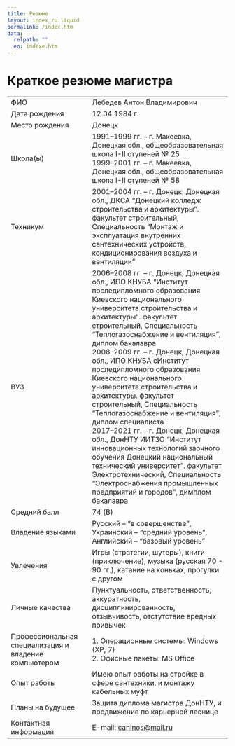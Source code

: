 ```yaml
---
title: Резюме
layout: index_ru.liquid
permalink: /index.htm
data:
  relpath: ""
  en: indexe.htm
---
```

# Краткое резюме магистра

<table id="resume">
<tr>
  <td>ФИО</td>
  <td>Лебедев Антон Владимирович</td>
</tr>
<tr>
  <td>Дата рождения</td>
  <td>12.04.1984 г.</td>
</tr>
<tr>
  <td>Место рождения</td>
  <td>Донецк</td>
</tr>
<tr>
  <td>Школа(ы)</td>
  <td>
    1991&ndash;1999 гг. – г. Макеевка, Донецкая обл.,    общеобразовательная школа I-II ступеней № 25
    <br>
    1999&ndash;2001 гг. – г. Макеевка, Донецкая обл., общеобразовательная школа I-II ступеней № 58
  </td>
</tr>
<tr>
  <td>Техникум</td>
  <td>
    2001&ndash;2004 гг. – г. Донецк, Донецкая обл., ДКСА <q>Донецкий колледж строительства и архитектуры</q>. факультет строительный, Специальность <q>Монтаж и эксплуатация внутренних сантехнических устройств, кондиционирования воздуха и вентиляции</q>
  </td>
</tr>
<tr>
  <td>ВУЗ</td>
  <td>
    2006&ndash;2008 гг. – г. Донецк, Донецкая обл., ИПО КНУБА <q>Институт последипломного образования Киевского национального университета строительства и архитектуры</q>. факультет строительный, Специальность <q>Теплогазоснабжение и вентиляция</q>, диплом бакалавра
    <br>
    2008&ndash;2009 гг. – г. Донецк, Донецкая обл., ИПО КНУБА сИнститут последипломного образования Киевского национального университета строительства и архитектуры</q>. факультет строительный, Специальность <q>Теплогазоснабжение и вентиляция</q>, диплом специалиста
    <br>
    2017&ndash;2021 гг. – г. Донецк, Донецкая обл., ДонНТУ ИИТЗО <q>Институт инновационных технологий заочного обучения Донецкий национальный технический университет</q>. факультет Электротехнический, Специальность <q>Электроснабжения промышленных предприятий и городов</q>, димплом бакалавра
  </td>
</tr>
<tr>
  <td>Средний балл</td>
  <td>74 (B)</td>
</tr>
<tr>
  <td>Владение языками</td>
  <td>Русский – <q>в совершенстве</q>,<br>
  Украинский – <q>средний уровень</q>,<br>
  Английский – <q>базовый уровень</q></td>
</tr>
<tr>
  <td>Увлечения</td>
  <td>Игры (стратегии, шутеры), книги (приключение), музыка (русская 70 - 90 гг.), катание на коньках, прогулки с другом</td>
</tr>
<tr>
  <td>Личные качества</td>
  <td>Пунктуальность, ответственность, аккуратность, дисциплинированность, отзывчивость, отстутствие вредных привычек</td>
</tr>
<tr>
  <td>Профессиональная специализация и владение компьютером</td>
  <td>1. Операционные системы: Windows (XP, 7)<br>
  2. Офисные пакеты: MS Office</td>
</tr>
<tr>
  <td>Опыт работы</td>
  <td>Имею опыт работы на стройке в сфере сантехники, и монтажу кабельных муфт</td>
</tr>
<tr>
  <td>Планы на будущее</td>
  <td>Защита диплома магистра ДонНТУ, и продвижение по карьерной леснице</td>
</tr>
<tr>
  <td>Контактная информация</td>
  <td>E-mail: <a href="mailto:caninos@mail.ru.com">caninos@mail.ru</a></td>
</tr>
</table>
